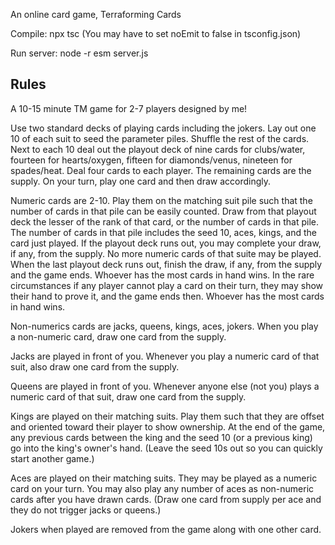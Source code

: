 An online card game, Terraforming Cards

Compile: npx tsc (You may have to set noEmit to false in tsconfig.json)

Run server: node -r esm server.js

## Rules
A 10-15 minute TM game for 2-7 players designed by me!

Use two standard decks of playing cards including the jokers.
Lay out one 10 of each suit to seed the parameter piles. Shuffle the rest of the cards.
Next to each 10 deal out the playout deck of nine cards for clubs/water, fourteen for hearts/oxygen, fifteen for diamonds/venus, nineteen for spades/heat.
Deal four cards to each player. The remaining cards are the supply.
On your turn, play one card and then draw accordingly.

Numeric cards are 2-10.
Play them on the matching suit pile such that the number of cards in that pile can be easily counted.
Draw from that playout deck the lesser of the rank of that card, or the number of cards in that pile. The number of cards in that pile includes the seed 10, aces, kings, and the card just played.
If the playout deck runs out, you may complete your draw, if any, from the supply. No more numeric cards of that suite may be played.
When the last playout deck runs out, finish the draw, if any, from the supply and the game ends. Whoever has the most cards in hand wins.
In the rare circumstances if any player cannot play a card on their turn, they may show their hand to prove it, and the game ends then. Whoever has the most cards in hand wins.

Non-numerics cards are jacks, queens, kings, aces, jokers.
When you play a non-numeric card, draw one card from the supply.

Jacks are played in front of you. Whenever you play a numeric card of that suit, also draw one card from the supply.

Queens are played in front of you. Whenever anyone else (not you) plays a numeric card of that suit, draw one card from the supply.

Kings are played on their matching suits. Play them such that they are offset and oriented toward their player to show ownership. At the end of the game, any previous cards between the king and the seed 10 (or a previous king) go into the king's owner's hand. (Leave the seed 10s out so you can quickly start another game.)

Aces are played on their matching suits. They may be played as a numeric card on your turn. You may also play any number of aces as non-numeric cards after you have drawn cards. (Draw one card from supply per ace and they do not trigger jacks or queens.)

Jokers when played are removed from the game along with one other card.

